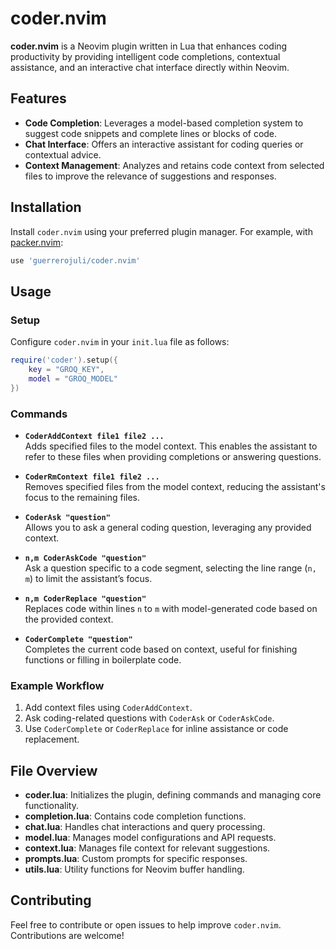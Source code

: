# coder.nvim

**coder.nvim** is a Neovim plugin written in Lua that enhances coding productivity by providing intelligent code completions, contextual assistance, and an interactive chat interface directly within Neovim.

## Features

- **Code Completion**: Leverages a model-based completion system to suggest code snippets and complete lines or blocks of code.
- **Chat Interface**: Offers an interactive assistant for coding queries or contextual advice.
- **Context Management**: Analyzes and retains code context from selected files to improve the relevance of suggestions and responses.

## Installation

Install `coder.nvim` using your preferred plugin manager. For example, with [packer.nvim](https://github.com/wbthomason/packer.nvim):

```lua
use 'guerrerojuli/coder.nvim'
```

## Usage

### Setup

Configure `coder.nvim` in your `init.lua` file as follows:

```lua
require('coder').setup({
    key = "GROQ_KEY",
    model = "GROQ_MODEL"
})
```

### Commands

- **`CoderAddContext file1 file2 ...`**  
  Adds specified files to the model context. This enables the assistant to refer to these files when providing completions or answering questions.

- **`CoderRmContext file1 file2 ...`**  
  Removes specified files from the model context, reducing the assistant's focus to the remaining files.

- **`CoderAsk "question"`**  
  Allows you to ask a general coding question, leveraging any provided context.

- **`n,m CoderAskCode "question"`**  
  Ask a question specific to a code segment, selecting the line range (`n, m`) to limit the assistant’s focus.

- **`n,m CoderReplace "question"`**  
  Replaces code within lines `n` to `m` with model-generated code based on the provided context.

- **`CoderComplete "question"`**  
  Completes the current code based on context, useful for finishing functions or filling in boilerplate code.

### Example Workflow

1. Add context files using `CoderAddContext`.
2. Ask coding-related questions with `CoderAsk` or `CoderAskCode`.
3. Use `CoderComplete` or `CoderReplace` for inline assistance or code replacement.

## File Overview

- **coder.lua**: Initializes the plugin, defining commands and managing core functionality.
- **completion.lua**: Contains code completion functions.
- **chat.lua**: Handles chat interactions and query processing.
- **model.lua**: Manages model configurations and API requests.
- **context.lua**: Manages file context for relevant suggestions.
- **prompts.lua**: Custom prompts for specific responses.
- **utils.lua**: Utility functions for Neovim buffer handling.

## Contributing

Feel free to contribute or open issues to help improve `coder.nvim`. Contributions are welcome!
